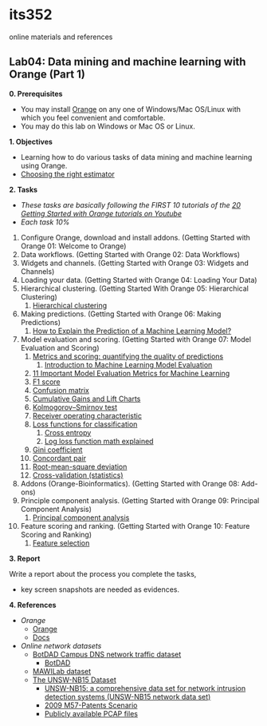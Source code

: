 # its352
online materials and references

## Lab04: Data mining and machine learning with Orange (Part 1)
**0. Prerequisites**

* You may install [Orange](https://orange.biolab.si/) on any one of Windows/Mac OS/Linux with which you feel convenient and comfortable.
* You may do this lab on Windows or Mac OS or Linux.

**1. Objectives**

* Learning how to do various tasks of data mining and machine learning using Orange.
* [Choosing the right estimator](https://scikit-learn.org/stable/tutorial/machine_learning_map/index.html)

**2. Tasks**

* *These tasks are basically following the FIRST 10 tutorials of the [20 Getting Started with Orange tutorials on Youtube](https://www.youtube.com/watch?v=HXjnDIgGDuI&list=PLmNPvQr9Tf-ZSDLwOzxpvY-HrE0yv-8Fy)*
* *Each task 10%*

1. Configure Orange, download and install addons. (Getting Started with Orange 01: Welcome to Orange)
2. Data workflows. (Getting Started with Orange 02: Data Workflows)
3. Widgets and channels. (Getting Started with Orange 03: Widgets and Channels)
4. Loading your data. (Getting Started with Orange 04: Loading Your Data)
5. Hierarchical clustering. (Getting Started With Orange 05: Hierarchical Clustering)
   1. [Hierarchical clustering](https://en.wikipedia.org/wiki/Hierarchical_clustering)
6. Making predictions. (Getting Started with Orange 06: Making Predictions)
   1. [How to Explain the Prediction of a Machine Learning Model?](https://lilianweng.github.io/lil-log/2017/08/01/how-to-explain-the-prediction-of-a-machine-learning-model.html)
7. Model evaluation and scoring. (Getting Started with Orange 07: Model Evaluation and Scoring)
   1. [Metrics and scoring: quantifying the quality of predictions](https://scikit-learn.org/stable/modules/model_evaluation.html)
      1. [Introduction to Machine Learning Model Evaluation](https://heartbeat.fritz.ai/introduction-to-machine-learning-model-evaluation-fa859e1b2d7f)
   2. [11 Important Model Evaluation Metrics for Machine Learning](https://www.analyticsvidhya.com/blog/2019/08/11-important-model-evaluation-error-metrics/)
   3. [F1 score](https://en.wikipedia.org/wiki/F1_score)
   4. [Confusion matrix](https://en.wikipedia.org/wiki/Confusion_matrix)
   5. [Cumulative Gains and Lift Charts](http://www2.cs.uregina.ca/~dbd/cs831/notes/lift_chart/lift_chart.html)
   6. [Kolmogorov–Smirnov test](https://en.wikipedia.org/wiki/Kolmogorov%E2%80%93Smirnov_test)
   7. [Receiver operating characteristic](https://en.wikipedia.org/wiki/Receiver_operating_characteristic)
   8. [Loss functions for classification](https://en.wikipedia.org/wiki/Loss_functions_for_classification)
      1. [Cross entropy](https://en.wikipedia.org/wiki/Cross_entropy)
      2. [Log loss function math explained](https://towardsdatascience.com/log-loss-function-math-explained-5b83cd8d9c83)
   9.  [Gini coefficient](https://en.wikipedia.org/wiki/Gini_coefficient)
   10. [Concordant pair](https://en.wikipedia.org/wiki/Concordant_pair)
   11. [Root-mean-square deviation](https://en.wikipedia.org/wiki/Root-mean-square_deviation)
   12. [Cross-validation (statistics)](https://en.wikipedia.org/wiki/Cross-validation_(statistics))
8. Addons (Orange-Bioinformatics). (Getting Started with Orange 08: Add-ons)
9.  Principle component analysis. (Getting Started with Orange 09: Principal Component Analysis)
    1.  [Principal component analysis](https://en.wikipedia.org/wiki/Principal_component_analysis)
10. Feature scoring and ranking. (Getting Started with Orange 10: Feature Scoring and Ranking)
    1.  [Feature selection](https://en.wikipedia.org/wiki/Feature_selection)


**3. Report**

Write a report about the process you complete the tasks, 
* key screen snapshots are needed as evidences.


**4. References**

* _Orange_
  * [Orange](https://orange.biolab.si/)
  * [Docs](https://orange.biolab.si/docs/)
* _Online network datasets_
  * [BotDAD Campus DNS network traffic dataset](https://data.mendeley.com/datasets/zh3wnddzxy/2)
    * [BotDAD](https://github.com/mannirulz/BotDAD)
  * [MAWILab dataset](http://www.fukuda-lab.org/mawilab/index.html)
  * [The UNSW-NB15 Dataset](https://www.unsw.adfa.edu.au/unsw-canberra-cyber/cybersecurity/ADFA-NB15-Datasets/)
    * [UNSW-NB15: a comprehensive data set for network intrusion detection systems (UNSW-NB15 network data set)](https://ieeexplore.ieee.org/document/7348942)
    * [2009 M57-Patents Scenario](https://digitalcorpora.org/corpora/scenarios/m57-patents-scenario)
    * [Publicly available PCAP files](https://www.netresec.com/index.ashx?page=PcapFiles)